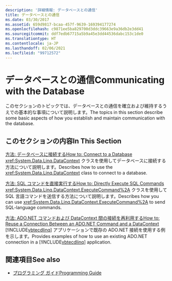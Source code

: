 ```yaml
---
description: '詳細情報: データベースとの通信'
title: データベースとの通信
ms.date: 03/30/2017
ms.assetid: 659d9817-bcaa-457f-9639-169394177274
ms.openlocfilehash: c9871ee5ba829700d3ddc39663e9a36db2e3dd41
ms.sourcegitcommit: ddf7edb67715a5b9a45e3dd44536dabc153c1de0
ms.translationtype: HT
ms.contentlocale: ja-JP
ms.lasthandoff: 02/06/2021
ms.locfileid: "99712572"
---
```

# <a name="communicating-with-the-database"></a><span data-ttu-id="0a24b-103">データベースとの通信</span><span class="sxs-lookup"><span data-stu-id="0a24b-103">Communicating with the Database</span></span>

<span data-ttu-id="0a24b-104">このセクションのトピックでは、データベースとの通信を確立および維持するうえでの基本的な事項について説明します。</span><span class="sxs-lookup"><span data-stu-id="0a24b-104">The topics in this section describe some basic aspects of how you establish and maintain communication with the database.</span></span>  
  
## <a name="in-this-section"></a><span data-ttu-id="0a24b-105">このセクションの内容</span><span class="sxs-lookup"><span data-stu-id="0a24b-105">In This Section</span></span>  

 [<span data-ttu-id="0a24b-106">方法: データベースに接続する</span><span class="sxs-lookup"><span data-stu-id="0a24b-106">How to: Connect to a Database</span></span>](how-to-connect-to-a-database.md)  
 <span data-ttu-id="0a24b-107"><xref:System.Data.Linq.DataContext> クラスを使用してデータベースに接続する方法について説明します。</span><span class="sxs-lookup"><span data-stu-id="0a24b-107">Describes how to use the <xref:System.Data.Linq.DataContext> class to connect to a database.</span></span>  
  
 [<span data-ttu-id="0a24b-108">方法: SQL コマンドを直接実行する</span><span class="sxs-lookup"><span data-stu-id="0a24b-108">How to: Directly Execute SQL Commands</span></span>](how-to-directly-execute-sql-commands.md)  
 <span data-ttu-id="0a24b-109"><xref:System.Data.Linq.DataContext.ExecuteCommand%2A> クラスを使用して SQL 言語コマンドを送信する方法について説明します。</span><span class="sxs-lookup"><span data-stu-id="0a24b-109">Describes how you can use <xref:System.Data.Linq.DataContext.ExecuteCommand%2A> to send SQL-language commands.</span></span>  
  
 [<span data-ttu-id="0a24b-110">方法: ADO.NET コマンドおよび DataContext 間の接続を再利用する</span><span class="sxs-lookup"><span data-stu-id="0a24b-110">How to: Reuse a Connection Between an ADO.NET Command and a DataContext</span></span>](how-to-reuse-a-connection-between-an-ado-net-command-and-a-datacontext.md)  
 <span data-ttu-id="0a24b-111">[!INCLUDE[vbtecdlinq](../../../../../../includes/vbtecdlinq-md.md)] アプリケーションで既存の ADO.NET 接続を使用する例を示します。</span><span class="sxs-lookup"><span data-stu-id="0a24b-111">Provides examples of how to use an existing ADO.NET connection in a [!INCLUDE[vbtecdlinq](../../../../../../includes/vbtecdlinq-md.md)] application.</span></span>  
  
## <a name="see-also"></a><span data-ttu-id="0a24b-112">関連項目</span><span class="sxs-lookup"><span data-stu-id="0a24b-112">See also</span></span>

- [<span data-ttu-id="0a24b-113">プログラミング ガイド</span><span class="sxs-lookup"><span data-stu-id="0a24b-113">Programming Guide</span></span>](programming-guide.md)
